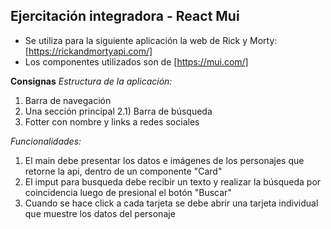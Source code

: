 ## Ejercitación integradora - React  Mui
* Se utiliza para la siguiente aplicación la web de Rick y Morty: [https://rickandmortyapi.com/]
* Los componentes utilizados son de [https://mui.com/]

**Consignas**
*Estructura de la aplicación:*
1) Barra de navegación
2) Una sección principal
  2.1) Barra de búsqueda
3) Fotter con nombre y links a redes sociales

*Funcionalidades:*
1) El main debe presentar los datos e imágenes de los personajes que retorne la api, dentro de un componente "Card"
2) El imput para busqueda debe recibir un texto y realizar la búsqueda por coincidencia luego de presional el botón "Buscar"
3) Cuando se hace click a cada tarjeta se debe abrir una tarjeta individual que muestre los datos del personaje






